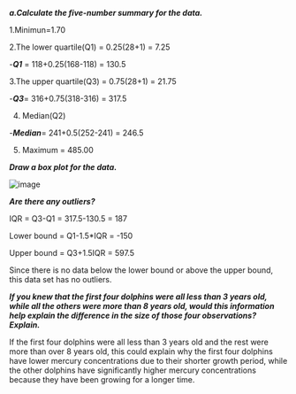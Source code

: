 ***a.Calculate the five-number summary for the data.***

1.Minimun=1.70

2.The lower quartile(Q1) = 0.25(28+1) = 7.25

  -***Q1*** = 118+0.25(168-118) = 130.5

3.The upper quartile(Q3) = 0.75(28+1) = 21.75

  -***Q3***= 316+0.75(318-316) = 317.5

4. Median(Q2)

  -***Median***= 241+0.5(252-241) = 246.5

5. Maximum = 485.00

***Draw a box plot for the data.***

![image](https://github.com/user-attachments/assets/12779be9-3448-44b8-9273-e9a6751bc8cb)


***Are there any outliers?***

IQR = Q3-Q1 = 317.5-130.5 = 187

Lower bound = Q1-1.5*IQR = -150 

Upper bound = Q3+1.5IQR = 597.5
   
Since there is no data below the lower bound or above the upper bound, this data set has no outliers.


***If you knew that the first four dolphins were all less than 3 years old, while all the others were more than 8 years old, would this information help explain the difference in the size of those four observations? Explain.***

If the first four dolphins were all less than 3 years old and the rest were more than  over 8 years old, this could explain why the first four dolphins have lower mercury concentrations due to their shorter growth period, while the other dolphins have significantly higher mercury concentrations because they have been growing for a longer time.
